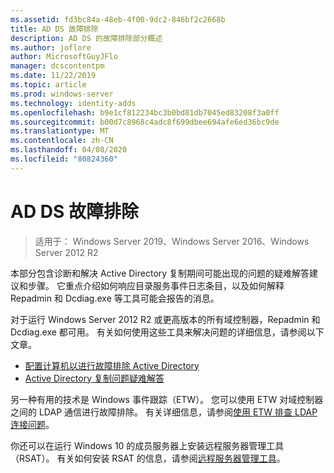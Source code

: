 ```yaml
---
ms.assetid: fd3bc84a-48eb-4f00-9dc2-846bf2c2668b
title: AD DS 故障排除
description: AD DS 的故障排除部分概述
ms.author: joflore
author: MicrosoftGuyJFlo
manager: dcscontentpm
ms.date: 11/22/2019
ms.topic: article
ms.prod: windows-server
ms.technology: identity-adds
ms.openlocfilehash: b9e1cf812234bc3b0bd81db7045ed83208f3a0ff
ms.sourcegitcommit: b00d7c8968c4adc8f699dbee694afe6ed36bc9de
ms.translationtype: MT
ms.contentlocale: zh-CN
ms.lasthandoff: 04/08/2020
ms.locfileid: "80824360"
---
```

# <a name="ad-ds-troubleshooting"></a>AD DS 故障排除

>适用于： Windows Server 2019、Windows Server 2016、Windows Server 2012 R2

本部分包含诊断和解决 Active Directory 复制期间可能出现的问题的疑难解答建议和步骤。 它重点介绍如何响应目录服务事件日志条目，以及如何解释 Repadmin 和 Dcdiag.exe 等工具可能会报告的消息。

对于运行 Windows Server 2012 R2 或更高版本的所有域控制器，Repadmin 和 Dcdiag.exe 都可用。 有关如何使用这些工具来解决问题的详细信息，请参阅以下文章。

- [配置计算机以进行故障排除 Active Directory](../manage/troubleshoot/Configuring-a-Computer-for-Troubleshooting.md)
- [Active Directory 复制问题疑难解答](../manage/troubleshoot/Troubleshooting-Active-Directory-Replication-Problems.md)

另一种有用的技术是 Windows 事件跟踪（ETW）。 您可以使用 ETW 对域控制器之间的 LDAP 通信进行故障排除。 有关详细信息，请参阅[使用 ETW 排查 LDAP 连接问题](../manage/troubleshoot/troubleshoot-ldap-using-etw.md)。

你还可以在运行 Windows 10 的成员服务器上安装远程服务器管理工具（RSAT）。 有关如何安装 RSAT 的信息，请参阅[远程服务器管理工具](https://docs.microsoft.com/windows-server/remote/remote-server-administration-tools)。
